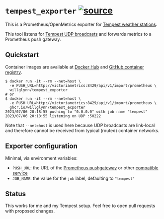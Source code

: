 # `tempest_exporter` [![source](https://img.shields.io/badge/source-gray?logo=github)](https://github.com/willglynn/tempest_exporter)

This is a Prometheus/OpenMetrics exporter for [Tempest weather
stations](https://weatherflow.com/tempest-home-weather-system/).

This tool listens for [Tempest UDP broadcasts](https://weatherflow.github.io/Tempest/api/udp.html) and forwards metrics
to a Prometheus push gateway.

## Quickstart

Container images are available at [Docker Hub](https://hub.docker.com/r/willglynn/tempest_exporter) and [GitHub
container registry](https://github.com/willglynn/tempest_exporter/pkgs/container/tempest_exporter).

```shell
$ docker run -it --rm --net=host \
  -e PUSH_URL=http://victoriametrics:8429/api/v1/import/prometheus \
  willglynn/tempest_exporter
# or
$ docker run -it --rm --net=host \
  -e PUSH_URL=http://victoriametrics:8429/api/v1/import/prometheus \
  ghcr.io/willglynn/tempest_exporter
2023/07/06 20:18:55 pushing to "0.0.0.0" with job name "tempest"
2023/07/06 20:18:55 listening on UDP :50222
```

Note that `--net=host` is used here because UDP broadcasts are link-local and therefore cannot be received from typical
(routed) container networks.

## Exporter configuration

Minimal, via environment variables:

* `PUSH_URL`: the URL of the [Prometheus pushgateway](https://github.com/prometheus/pushgateway) or other [compatible
  service](https://docs.victoriametrics.com/?highlight=exposition#how-to-import-data-in-prometheus-exposition-format)
* `JOB_NAME`: the value for the `job` label, defaulting to `"tempest"`

## Status

This works for me and my Tempest setup. Feel free to open pull requests with proposed changes.
